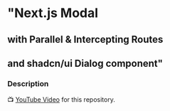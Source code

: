 # "Next.js Modal 
## with Parallel & Intercepting Routes 
## and shadcn/ui Dialog component"

### Description

📺 [YouTube Video](https://youtu.be/Ft2qs7tOW1k) for this repository.

